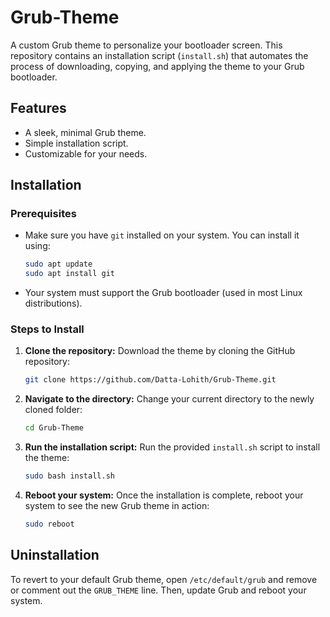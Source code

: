 # Grub-Theme

A custom Grub theme to personalize your bootloader screen. This repository contains an installation script (`install.sh`) that automates the process of downloading, copying, and applying the theme to your Grub bootloader.

## Features
- A sleek, minimal Grub theme.
- Simple installation script.
- Customizable for your needs.

## Installation

### Prerequisites
- Make sure you have `git` installed on your system. You can install it using:

    ```bash
    sudo apt update
    sudo apt install git
    ```

- Your system must support the Grub bootloader (used in most Linux distributions).

### Steps to Install

1. **Clone the repository:**
   Download the theme by cloning the GitHub repository:

    ```bash
    git clone https://github.com/Datta-Lohith/Grub-Theme.git
    ```

2. **Navigate to the directory:**
   Change your current directory to the newly cloned folder:

    ```bash
    cd Grub-Theme
    ```

3. **Run the installation script:**
   Run the provided `install.sh` script to install the theme:

    ```bash
    sudo bash install.sh
    ```

4. **Reboot your system:**
   Once the installation is complete, reboot your system to see the new Grub theme in action:

    ```bash
    sudo reboot
    ```

## Uninstallation
To revert to your default Grub theme, open `/etc/default/grub` and remove or comment out the `GRUB_THEME` line. Then, update Grub and reboot your system.

